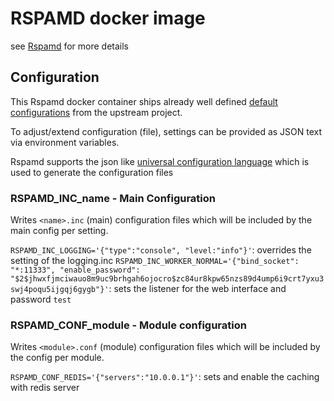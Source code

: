 # RSPAMD docker image

see [Rspamd](https://rspamd.com/) for more details

## Configuration

This Rspamd docker container ships already well defined [default configurations](https://github.com/rspamd/rspamd/tree/master/conf/modules.d) from the upstream project. 

To adjust/extend configuration (file), settings can be provided as JSON text via environment variables.

Rspamd supports the json like [universal configuration language](https://rspamd.com/doc/configuration/ucl.html) which is used to generate the configuration files

### RSPAMD_INC_name - Main Configuration

Writes `<name>.inc` (main) configuration files which will be included by the main config per setting.

`RSPAMD_INC_LOGGING='{"type":"console", "level:"info"}'`: overrides the setting of the logging.inc
`RSPAMD_INC_WORKER_NORMAL='{"bind_socket": "*:11333", "enable_password": "$2$jhwxfjmciwauo8m9uc9brhgah6ojocro$zc84ur8kpw65nzs89d4ump6i9crt7yxu3swj4poqu5ijgqj6gygb"}'`: sets the listener for the web interface and password `test`

### RSPAMD_CONF_module - Module configuration

Writes `<module>.conf` (module) configuration files which will be included by the config per module.

`RSPAMD_CONF_REDIS='{"servers":"10.0.0.1"}'`: sets and enable the caching with redis server
